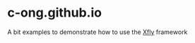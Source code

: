 # c-ong.github.io
A bit examples to demonstrate how to use the [Xfly](https://github.com/c-ong/xfly) framework
